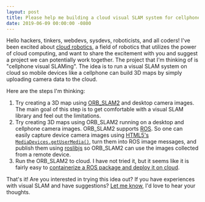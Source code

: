 ```yaml
---
layout: post
title: Please help me building a cloud visual SLAM system for cellphones
date: 2019-06-09 00:00:00 -0800
---
```


Hello hackers, tinkers, webdevs, sysdevs, roboticists, and all coders! I've been excited about [cloud robotics](https://en.wikipedia.org/wiki/Cloud_robotics), a field of robotics that utilizes the power of cloud computing, and want to share the excitement with you and suggest a project we can potentially work together. The project that I'm thinking of is "cellphone visual SLAMing". The idea is to run a visual SLAM system on cloud so mobile devices like a cellphone can build 3D maps by simply uploading camera data to the cloud.

Here are the steps I'm thinking:

1. Try creating a 3D map using [ORB_SLAM2](https://github.com/raulmur/ORB_SLAM2) and desktop camera images.
   The main goal of this step is to get comfortable with a visual SLAM library and feel out the limitations.
2. Try creating 3D maps using ORB_SLAM2 running on a desktop and cellphone camera images.
   ORB_SLAM2 supports [ROS](https://www.ros.org/). So one can easily capture device camera images using [HTML5's `MediaDevices.getUserMedia()`](https://developer.mozilla.org/en-US/docs/Web/API/MediaDevices/getUserMedia), turn them into ROS image messages, and publish them using [roslibjs](https://github.com/RobotWebTools/roslibjs) so ORB_SLAM2 can use the images collected from a remote device.
3. Run the ORB_SLAM2 to cloud.
   I have not tried it, but it seems like it is fairly easy to [containerize a ROS package and deploy it on cloud](https://docs.docker.com/samples/library/ros/).

That's it! Are you interested in trying this idea out? If you have experiences with visual SLAM and have suggestions? [Let me know](https://dev.to/mjyc/please-help-me-building-a-cloud-visual-slam-system-for-cellphones-ine), I'd love to hear your thoughts.
